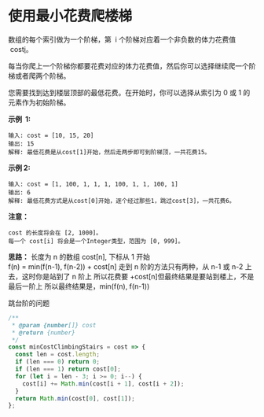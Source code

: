 # 使用最小花费爬楼梯

数组的每个索引做为一个阶梯，第  i 个阶梯对应着一个非负数的体力花费值  cost[i](索引从0开始)。

每当你爬上一个阶梯你都要花费对应的体力花费值，然后你可以选择继续爬一个阶梯或者爬两个阶梯。

您需要找到达到楼层顶部的最低花费。在开始时，你可以选择从索引为 0 或 1 的元素作为初始阶梯。

**示例  1:**

```
输入: cost = [10, 15, 20]
输出: 15
解释: 最低花费是从cost[1]开始，然后走两步即可到阶梯顶，一共花费15。
```

**示例 2:**

```
输入: cost = [1, 100, 1, 1, 1, 100, 1, 1, 100, 1]
输出: 6
解释: 最低花费方式是从cost[0]开始，逐个经过那些1，跳过cost[3]，一共花费6。
```

**注意：**

```
cost 的长度将会在 [2, 1000]。
每一个 cost[i] 将会是一个Integer类型，范围为 [0, 999]。
```

**思路：**
长度为 n 的数组 cost[n], 下标从 1 开始  
f(n) = min(f(n-1), f(n-2)) + cost[n] 走到 n 阶的方法只有两种，从 n-1 或 n-2 上去，这时你是站到了 n 阶上 所以花费要 +cost[n]但最终结果是要站到楼上，不是最后一阶上
所以最终结果是，min(f(n), f(n-1))

跳台阶的问题

```js
/**
 * @param {number[]} cost
 * @return {number}
 */
const minCostClimbingStairs = cost => {
  const len = cost.length;
  if (len === 0) return 0;
  if (len === 1) return cost[0];
  for (let i = len - 3; i >= 0; i--) {
    cost[i] += Math.min(cost[i + 1], cost[i + 2]);
  }
  return Math.min(cost[0], cost[1]);
};
```
